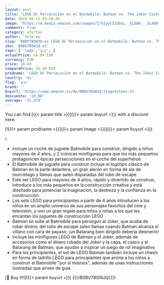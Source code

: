```yaml
---
layout: post
title: 'LEGO DC Persecución en el Batmobile: Batman vs. The Joker Coche de Juguete  Set de Súper Héroes para Principiantes con Minifiguras  Juguetes para Niños Pequeños  Niños y Niñas a partir de 4 Años 76264'
date: 2024-08-15 05:50:49
image: 'https://m.media-amazon.com/images/I/51yyC51dQsL._SL500_._SL400_.jpg'
comments: true
category: ofertas
author: 'tole.es'
slug: 'B0BV7BSWJQ-es LEGO DC Persecución en el Batmobile: Batman vs. The Joker...'
sku: 'B0BV7BSWJQ-es'
tags: [ 'lego','🇪🇸', ]
actualPrice: 18.84 EUR
currency: EUR
price: 18.84
comparePrice: 26.49 EUR
prodname: 'LEGO DC Persecución en el Batmobile: Batman vs. The Joker Coche de Juguete  Set de Súper Héroes para Principiantes con Minifiguras  Juguetes para Niños Pequeños  Niños y Niñas a partir de 4 Años 76264'
country: 'es'
flag: '🇪🇸'
brand: ''
buyurl: 'https://www.amazon.es/dp/B0BV7BSWJQ/?tag=tolees-21'
descuento: '28.88'
average: '21.379'
---
```


You can find [{{< param title >}}]({{< param buyurl >}}) with a discount here:

[![{{< param prodname >}}]({{< param image >}})]({{< param buyurl >}})

ℹ️:

- Incluye un coche de juguete Batmobile para construir, dirigido a niños mayores de 4 años, y 2 icónicas minifiguras para que los más pequeños protagonicen épicas persecuciones en el coche del superhéroe
- El Batmobile de juguete para construir incluye el logotipo clásico de Batman en la parte delantera, un gran alerón en forma de ala de murciélago y llamas que salen disparadas del tubo de escape
- Este set LEGO para mayores de 4 años, rápido y divertido de construir, introduce a los más pequeños en la construcción creativa y está diseñado para potenciar la imaginación, la destreza y la confianza en la construcción
- Los sets LEGO para principiantes a partir de 4 años introducen a los niños en un amplio universo de sus personajes favoritos del cine y televisión, y son un gran regalo para niños y niñas a los que les encantan los juguetes de construcción LEGO
- Batman se sube al Batmobile para perseguir al Joker, que acaba de robar dinero; del tubo de escape salen llamas cuando Batman alcanza al villano con cara de payaso; ¡un Batarang bien dirigido debería detenerlo!
- Incluye las minifiguras LEGO de Batman y el Joker, además de accesorios como el dinero robado del Joker y la capa, el casco y el Batarang de Batman, que ayudan a inspirar un juego de rol imaginativo
- Para los principiantes, el set de LEGO Batman también incluye un chasis en forma de ladrillo LEGO para principiantes que anima a los niños a construir el Batmobile "por sí mismos", además de unas instrucciones ilustradas que sirven de guía

[🛒 Buy it!!]({{< param buyurl >}})
{{<world>}}B0BV7BSWJQ{{</world>}}
